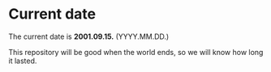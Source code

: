 # Current date

The current date is **2001.09.15.** (YYYY.MM.DD.)

This repository will be good when the world ends, so we will know how long it lasted.